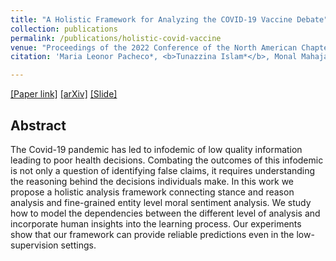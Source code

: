 ```yaml
---
title: "A Holistic Framework for Analyzing the COVID-19 Vaccine Debate"
collection: publications
permalink: /publications/holistic-covid-vaccine
venue: "Proceedings of the 2022 Conference of the North American Chapter of the Association for Computational Linguistics: Human Language Technologies ([NAACL 2022](https://2022.naacl.org/))"
citation: 'Maria Leonor Pacheco*, <b>Tunazzina Islam*</b>, Monal Mahajan, Andrey Shor, Ming Yin, Lyle Ungar, Dan Goldwasser.Proceedings of the 2022 Conference of the North American Chapter of the Association for Computational Linguistics: Human Language Technologies (NAACL 2022), 5821–583.'

--- 
```

[[Paper link]](https://aclanthology.org/2022.naacl-main.427.pdf) [[arXiv]](https://arxiv.org/pdf/2205.01817.pdf) [[Slide]](https://tunazislam.github.io/files/naacl2022_covid_paper_presentation.pdf)

## Abstract
The Covid-19 pandemic has led to infodemic of low quality information leading to poor health decisions. Combating the outcomes of this infodemic is not only a question of identifying false claims, it requires understanding the reasoning behind the decisions individuals make.
In this work we propose a holistic analysis framework connecting stance and reason analysis and fine-grained entity level moral sentiment analysis. We study how to model the dependencies between the different level of analysis and incorporate human insights into the learning process. Our experiments show that our framework can provide reliable predictions even in the low-supervision settings.
